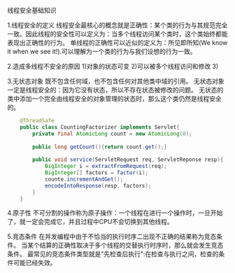 线程安全基础知识
  
1.线程安全的定义
线程安全最核心的概念就是正确性：某个类的行为与其规范完全一致。因此线程的安全性可以定义为：当多个线程访问某个类时，这个类始终都能表现出正确性的行为。
单线程的正确性可以近似的定义为：所见即所知(We know it when we see it!).可以理解为一个类的行为与我们设想的行为一致。
      
2.造成多线程不安全的原因
1)对象的状态可变
2)可以被多个线程访问和修改
3)
  
3.无状态对象
既不包含任何域，也不包含任何对其他类中域的引用。
无状态对象一定是线程安全的：因为它没有状态，所以不存在状态被修改的问题。
无状态的类中添加一个完全由线程安全的对象管理的状态时，那么这个类仍然是线程安全的。
    
```java	
    @ThreadSafe
    public class CountingFactorizer implements Servlet{
        private final AtomicLong count = new AtomicLong(0);
        
        public long getCount(){return count.get();}
        
        public void service(ServletRequest req, ServletReponse resp){
            BigInteger i = extractFromRequest(req);
            BigInteger[] factors = factor(i);
            counte.incrementAndGet();
            encodeIntoResponse(resp, factors);
        }
    }
```    
4.原子性
不可分割的操作称为原子操作：一个线程在进行一个操作时，一旦开始了，就一定会完成它，并且过程中CPU不会切换到其他线程。
    
5.竞态条件
在并发编程中由于不恰当的执行时序二出现不正确的结果称为竞态条件。
当某个结算的正确性取决于多个线程的交替执行时序时，那么就会发生竞态条件。
最常见的竞态条件类型就是"先检查后执行":在检查与执行之间，检查的条件可能已经失效。

